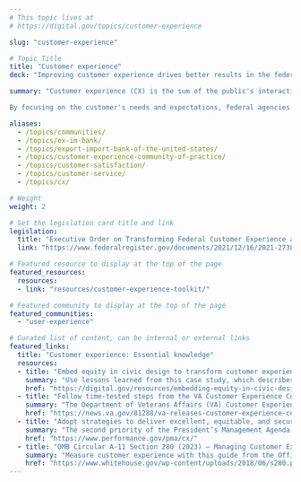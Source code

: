```yaml
---
# This topic lives at
# https://digital.gov/topics/customer-experience

slug: "customer-experience"

# Topic Title
title: "Customer experience"
deck: "Improving customer experience drives better results in the federal government"

summary: "Customer experience (CX) is the sum of the public's interactions with any government service. An intentional CX strategy is essential to building and maintaining public trust, improving the efficiency and effectiveness of government programs, and delivering better outcomes for the public. 

By focusing on the customer's needs and expectations, federal agencies can create more user-friendly and efficient processes, provide more timely and helpful support, and deliver better experiences. This can lead to increased public satisfaction, greater trust in government, and improved outcomes for all."

aliases:
  - /topics/communities/
  - /topics/ex-im-bank/
  - /topics/export-import-bank-of-the-united-states/
  - /topics/customer-experience-community-of-practice/
  - /topics/customer-satisfaction/
  - /topics/customer-service/
  - /topics/cx/

# Weight
weight: 2

# Set the legislation card title and link
legislation:
  title: "Executive Order on Transforming Federal Customer Experience and Service Delivery to Rebuild Trust in Government"
  link: "https://www.federalregister.gov/documents/2021/12/16/2021-27380/transforming-federal-customer-experience-and-service-delivery-to-rebuild-trust-in-government"

# Featured resource to display at the top of the page
featured_resources:
  resources:
  - link: "resources/customer-experience-toolkit/"

# Featured community to display at the top of the page
featured_communities:
  - "user-experience"

# Curated list of content, can be internal or external links
featured_links:
  title: "Customer experience: Essential knowledge"
  resources:
  - title: "Embed equity in civic design to transform customer experience"
    summary: "Use lessons learned from this case study, which describes how two civic designers at different agencies embed equity in civic design to transform federal customer experience."
    href: "https://digital.gov/resources/embedding-equity-in-civic-design-to-transform-customer-experience/"
  - title: "Follow time-tested steps from the VA Customer Experience Cookbook"
    summary: "The Department of Veterans Affairs (VA) Customer Experience Cookbook provides a guide for other government agencies looking to build customer experience capabilities."
    href: "https://news.va.gov/81288/va-releases-customer-experience-cookbook-federal-agencies/"
  - title: "Adopt strategies to deliver excellent, equitable, and secure federal services and customer experience"
    summary: "The second priority of the President’s Management Agenda focuses on revolutionizing the federal government’s customer service delivery and rebuilding the customer experience."
    href: "https://www.performance.gov/pma/cx/"
  - title: "OMB Circular A-11 Section 280 (2023) – Managing Customer Experience and Improving Service (PDF, 385 KB, 14 pages)"
    summary: "Measure customer experience with this guide from the Office of Management and Budget (OMB), including questions on satisfaction and confidence and trust in section 280.7."
    href: "https://www.whitehouse.gov/wp-content/uploads/2018/06/s280.pdf"
---
```

